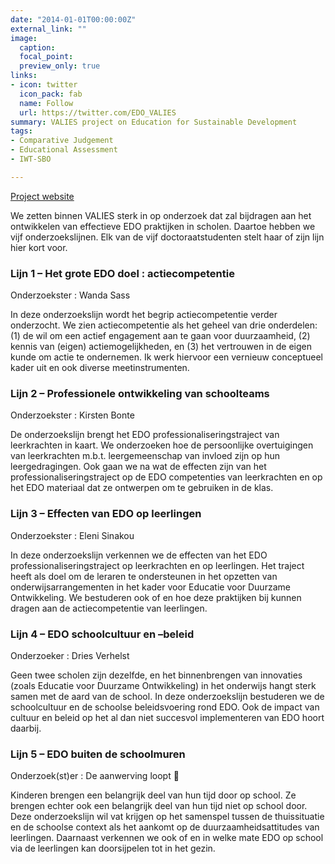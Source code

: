 ```yaml
---
date: "2014-01-01T00:00:00Z"
external_link: ""
image:
  caption: 
  focal_point: 
  preview_only: true
links:
- icon: twitter
  icon_pack: fab
  name: Follow
  url: https://twitter.com/EDO_VALIES
summary: VALIES project on Education for Sustainable Development
tags:
- Comparative Judgement
- Educational Assessment
- IWT-SBO

---
```


[Project website](http://www.edo-valies.be/)

We zetten binnen VALIES sterk in op onderzoek dat zal bijdragen aan het ontwikkelen van effectieve EDO praktijken in scholen. Daartoe hebben we vijf onderzoekslijnen. Elk van de vijf doctoraatstudenten stelt haar of zijn lijn hier kort voor.
 

### Lijn 1 – Het grote EDO doel : actiecompetentie
Onderzoekster : Wanda Sass


In deze onderzoekslijn wordt het begrip actiecompetentie verder onderzocht. We zien actiecompetentie als het geheel van drie onderdelen: (1) de wil om een actief engagement aan te gaan voor duurzaamheid, (2) kennis van (eigen) actiemogelijkheden, en (3) het vertrouwen in de eigen kunde om actie te ondernemen. Ik werk hiervoor een vernieuw conceptueel kader uit en ook diverse meetinstrumenten.



### Lijn 2 – Professionele ontwikkeling van schoolteams
Onderzoekster : Kirsten Bonte

De onderzoekslijn brengt het EDO professionaliseringstraject van leerkrachten in kaart. We onderzoeken hoe de persoonlijke overtuigingen van leerkrachten m.b.t.  leergemeenschap van invloed zijn op hun leergedragingen. Ook gaan we na wat de effecten zijn van het professionaliseringstraject op de EDO competenties van leerkrachten en op het EDO materiaal dat ze ontwerpen om te gebruiken in de klas.

 

### Lijn 3 – Effecten van EDO op leerlingen
Onderzoekster : Eleni Sinakou

In deze onderzoekslijn verkennen we de effecten van het EDO professionaliseringstraject op leerkrachten en op leerlingen. Het traject heeft als doel om de leraren te ondersteunen in het opzetten van onderwijsarrangementen in het kader voor Educatie voor Duurzame Ontwikkeling. We bestuderen ook of en hoe deze praktijken bij kunnen dragen aan de actiecompetentie van leerlingen.


 

### Lijn 4 – EDO schoolcultuur en –beleid
Onderzoeker : Dries Verhelst



Geen twee scholen zijn dezelfde, en het binnenbrengen van innovaties (zoals Educatie voor Duurzame Ontwikkeling) in het onderwijs hangt sterk samen met de aard van de school. In deze onderzoekslijn bestuderen we de schoolcultuur en de schoolse beleidsvoering rond EDO. Ook de impact van cultuur en beleid op het al dan niet succesvol implementeren van EDO hoort daarbij.

 

### Lijn 5 – EDO buiten de schoolmuren
Onderzoek(st)er : De aanwerving loopt 🙂

Kinderen brengen een belangrijk deel van hun tijd door op school. Ze brengen echter ook een belangrijk deel van hun tijd niet op school door. Deze onderzoekslijn wil vat krijgen op het samenspel tussen de thuissituatie en de schoolse context als het aankomt op de duurzaamheidsattitudes van leerlingen. Daarnaast verkennen we ook of en in welke mate EDO op school via de leerlingen kan doorsijpelen tot in het gezin.
